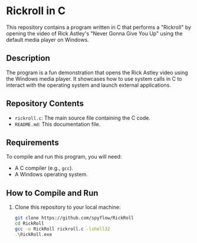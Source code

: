 # Rickroll in C

This repository contains a program written in C that performs a "Rickroll" by opening the video of Rick Astley's "Never Gonna Give You Up" using the default media player on Windows.

## Description

The program is a fun demonstration that opens the Rick Astley video using the Windows media player. It showcases how to use system calls in C to interact with the operating system and launch external applications.

## Repository Contents

- `rickroll.c`: The main source file containing the C code.
- `README.md`: This documentation file.

## Requirements

To compile and run this program, you will need:

- A C compiler (e.g., `gcc`).
- A Windows operating system.

## How to Compile and Run

1. Clone this repository to your local machine:

   ```sh
   git clone https://github.com/spyflow/RickRoll
   cd RickRoll
   gcc -o RickRoll rickroll.c -lshell32
   .\RickRoll.exe
   
